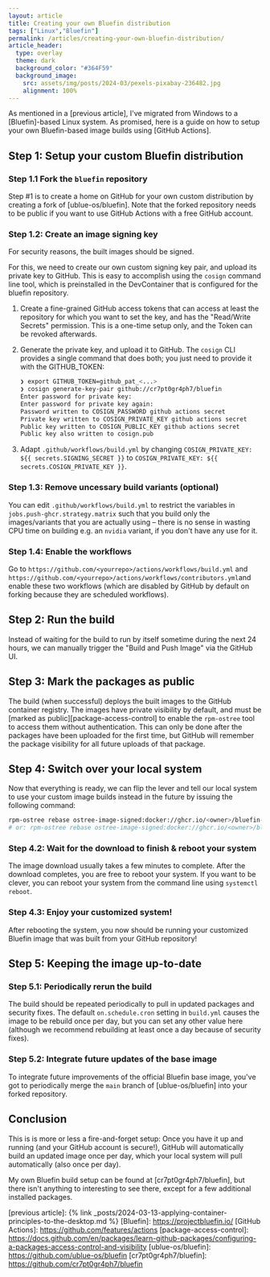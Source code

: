 ```yaml
---
layout: article
title: Creating your own Bluefin distribution
tags: ["Linux","Bluefin"]
permalink: /articles/creating-your-own-bluefin-distribution/
article_header:
  type: overlay
  theme: dark
  background_color: "#364F59"
  background_image:
    src: assets/img/posts/2024-03/pexels-pixabay-236482.jpg
    alignment: 100%
---
```


As mentioned in a [previous article],
I've migrated from Windows to a [Bluefin]-based Linux system.
As promised, here is a guide on how to setup your own Bluefin-based image builds using [GitHub Actions].

## Step 1: Setup your custom Bluefin distribution

### Step 1.1 Fork the `bluefin` repository

Step #1 is to create a home on GitHub for your own custom distribution by creating a fork of [ublue-os/bluefin].
Note that the forked repository needs to be public if you want to use GitHub Actions with a free GitHub account.


### Step 1.2: Create an image signing key

For security reasons, the built images should be signed.

For this, we need to create our own custom signing key pair, and upload its private key to GitHub.
This is easy to accomplish using the `cosign` command line tool,
which is preinstalled in the DevContainer that is configured for the bluefin repository.

1. Create a fine-grained GitHub access tokens that can access at least the repository
   for which you want to set the key, and has the "Read/Write Secrets" permission.
   This is a one-time setup only, and the Token can be revoked afterwards.

2. Generate the private key, and upload it to GitHub.
   The `cosign` CLI provides a single command that does both; you just need to provide it with the GITHUB_TOKEN:
   ```bash
   ❯ export GITHUB_TOKEN=github_pat_<...>
   ❯ cosign generate-key-pair github://cr7pt0gr4ph7/bluefin
   Enter password for private key: 
   Enter password for private key again: 
   Password written to COSIGN_PASSWORD github actions secret
   Private key written to COSIGN_PRIVATE_KEY github actions secret
   Public key written to COSIGN_PUBLIC_KEY github actions secret
   Public key also written to cosign.pub
   ```

3. Adapt `.github/workflows/build.yml` by changing `COSIGN_PRIVATE_KEY: ${{ secrets.SIGNING_SECRET }}` to `COSIGN_PRIVATE_KEY: ${{ secrets.COSIGN_PRIVATE_KEY }}`.

### Step 1.3: Remove uncessary build variants (optional)

You can edit `.github/workflows/build.yml` to restrict the variables in `jobs.push-ghcr.strategy.matrix`
such that you build only the images/variants that you are actually using &ndash;
there is no sense in wasting CPU time on building e.g. an `nvidia` variant,
if you don't have any use for it.

### Step 1.4: Enable the workflows

Go to `https://github.com/<yourrepo>/actions/workflows/build.yml` and `https://github.com/<yourrepo>/actions/workflows/contributors.yml`and enable these two workflows (which are disabled by GitHub by default on forking because they are scheduled workflows).

## Step 2: Run the build

Instead of waiting for the build to run by itself sometime during the next 24 hours,
we can manually trigger the "Build and Push Image" via the GitHub UI.

## Step 3: Mark the packages as public

The build (when successful) deploys the built images to the GitHub container registry.
The images have private visibility by default, and must be [marked as public][package-access-control] to enable the `rpm-ostree` tool to access them without authentication.
This can only be done after the packages have been uploaded for the first time,
but GitHub will remember the package visibility for all future uploads of that package.

## Step 4: Switch over your local system

Now that everything is ready, we can flip the lever and tell our local system to use your custom image builds instead in the future by issuing the following command:

```bash
rpm-ostree rebase ostree-image-signed:docker://ghcr.io/<owner>/bluefin-dx:gts
# or: rpm-ostree rebase ostree-image-signed:docker://ghcr.io/<owner>/bluefin:gts
```

### Step 4.2: Wait for the download to finish & reboot your system

The image download usually takes a few minutes to complete.
After the download completes, you are free to reboot your system.
If you want to be clever, you can reboot your system from the command line using `systemctl reboot`.

### Step 4.3: Enjoy your customized system!

After rebooting the system, you now should be running your customized Bluefin image that was built from your GitHub repository!

## Step 5: Keeping the image up-to-date

### Step 5.1: Periodically rerun the build

The build should be repeated periodically to pull in updated packages and security fixes.
The default `on.schedule.cron` setting in `build.yml` causes the image to be rebuild once per day,
but you can set any other value here (although we recommend rebuilding at least once a day because of security fixes).

### Step 5.2: Integrate future updates of the base image

To integrate future improvements of the official Bluefin base image,
you've got to periodically merge the `main` branch of [ublue-os/bluefin]
into your forked repository.

## Conclusion

This is is more or less a fire-and-forget setup: Once you have it up and running (and your GitHub account is secure!),
GitHub will automatically build an updated image once per day, which your local system will pull automatically
(also once per day).

My own Bluefin build setup can be found at [cr7pt0gr4ph7/bluefin], but there isn't anything to interesting to see there,
except for a few additional installed packages.

[previous article]: {% link _posts/2024-03-13-applying-container-principles-to-the-desktop.md %}
[Bluefin]: https://projectbluefin.io/
[GitHub Actions]: https://github.com/features/actions
[package-access-control]: https://docs.github.com/en/packages/learn-github-packages/configuring-a-packages-access-control-and-visibility
[ublue-os/bluefin]: https://github.com/ublue-os/bluefin
[cr7pt0gr4ph7/bluefin]: https://github.com/cr7pt0gr4ph7/bluefin
